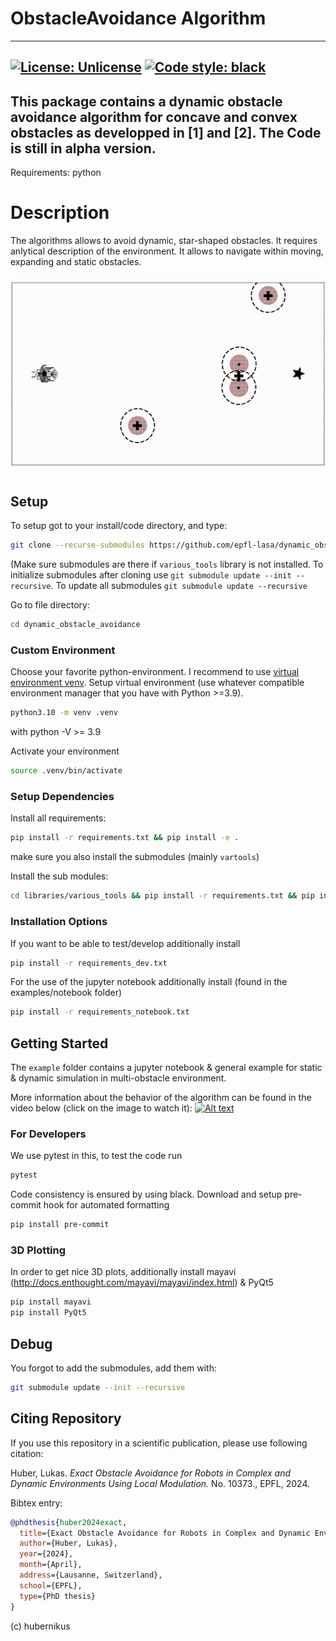 # ObstacleAvoidance Algorithm
---
[![License: Unlicense](https://img.shields.io/badge/license-Unlicense-blue.svg)](http://unlicense.org/)
[![Code style: black](https://img.shields.io/badge/code%20style-black-000000.svg)](https://github.com/ambv/black)
---
This package contains a dynamic obstacle avoidance algorithm for concave and convex obstacles as developped in [1] and [2]. The Code is still in alpha version.
---
Requirements: python

# Description
The algorithms allows to avoid dynamic, star-shaped obstacles. It requires anlytical description of the environment. It allows to navigate within moving, expanding and static obstacles.
<p align="center">
<img src="https://raw.githubusercontent.com/epfl-lasa/dynamic_obstacle_avoidance/main/figures/description/dynamic_crowd_horizontal.gif"  width="550"></>




## Setup
To setup got to your install/code directory, and type:
```sh
git clone --recurse-submodules https://github.com/epfl-lasa/dynamic_obstacle_avoidance.git
```
(Make sure submodules are there if `various_tools` library is not installed. To initialize submodules after cloning use `git submodule update --init --recursive`.
To update all submodules `git submodule update --recursive`

Go to file directory:
```sh
cd dynamic_obstacle_avoidance
``` 

### Custom Environment
Choose your favorite python-environment. I recommend to use [virtual environment venv](https://docs.python.org/3/library/venv.html).
Setup virtual environment (use whatever compatible environment manager that you have with Python >=3.9).

``` bash
python3.10 -m venv .venv
```
with python -V >= 3.9

Activate your environment
``` sh
source .venv/bin/activate
```


### Setup Dependencies
Install all requirements:
``` bash
pip install -r requirements.txt && pip install -e .
```
make sure you also install the submodules (mainly `vartools`)

Install the sub modules:
``` bash
cd libraries/various_tools && pip install -r requirements.txt && pip install -e . && cd ../..
```

### Installation Options
If you want to be able to test/develop additionally install
``` sh
pip install -r requirements_dev.txt
```

For the use of the jupyter notebook additionally install
(found in the examples/notebook folder)
``` sh
pip install -r requirements_notebook.txt
```

## Getting Started
The `example` folder contains a jupyter notebook & general example for static & dynamic simulation in multi-obstacle environment.  

More information about the behavior of the algorithm can be found in the video below (click on the image to watch it):
[![Alt text](https://img.youtube.com/vi/WKso-wu68v8/0.jpg)](https://youtu.be/WKso-wu68v8)

### For Developers
We use pytest in this, to test the code run
``` sh
pytest
```
Code consistency is ensured by using black. Download and setup pre-commit hook for automated formatting
``` sh
pip install pre-commit
```

### 3D Plotting
In order to get nice 3D plots, additionally install mayavi (http://docs.enthought.com/mayavi/mayavi/index.html) & PyQt5

``` sh
pip install mayavi
pip install PyQt5
```


## Debug
You forgot to add the submodules, add them with:
``` sh
git submodule update --init --recursive
```

## Citing Repository
If you use this repository in a scientific publication, please use following citation:

Huber, Lukas. _Exact Obstacle Avoidance for Robots in Complex and Dynamic Environments Using Local Modulation._ No. 10373., EPFL, 2024.

Bibtex entry:
``` bibtex
@phdthesis{huber2024exact,
  title={Exact Obstacle Avoidance for Robots in Complex and Dynamic Environments Using Local Modulation},
  author={Huber, Lukas},
  year={2024},
  month={April},
  address={Lausanne, Switzerland},
  school={EPFL},
  type={PhD thesis}
}
```

(c) hubernikus
